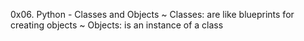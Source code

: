 0x06. Python - Classes and Objects
~ Classes: are like blueprints for creating objects
~ Objects: is an instance of a class
